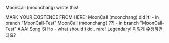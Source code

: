 MoonCall (moonchang) wrote this!

MARK YOUR EXISTENCE FROM HERE:
MoonCall (moonchang) did it! - in branch "MoonCall-Test"
MoonCall (moonchang) ??! - in branch "MoonCall-Test"
AAA!
Song Si Ho - what should i do.. rare! Legendary!
이렇게 수정하면 되요?

